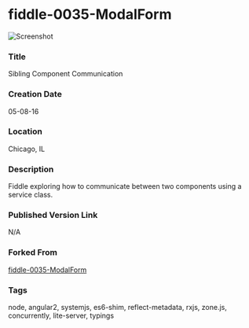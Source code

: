fiddle-0035-ModalForm
======

![Screenshot](screenshot.png)


### Title

Sibling Component Communication


### Creation Date

05-08-16


### Location

Chicago, IL


### Description

Fiddle exploring how to communicate between two components using a service class.


### Published Version Link

N/A


### Forked From

[fiddle-0035-ModalForm](../fiddle-0035-ModalForm)



### Tags

node, angular2, systemjs, es6-shim, reflect-metadata, rxjs, zone.js, concurrently, lite-server, typings

